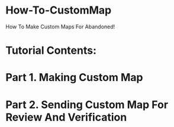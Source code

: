 # How-To-CustomMap
How To Make Custom Maps For Abandoned!
# Tutorial Contents:

# Part 1. Making Custom Map
# Part 2. Sending Custom Map For Review And Verification 
